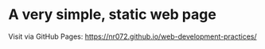 # A very simple, static web page

Visit via GitHub Pages: https://nr072.github.io/web-development-practices/
